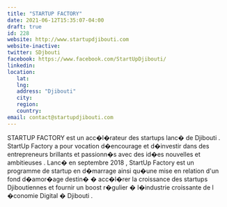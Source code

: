 ```yaml
---
title: "STARTUP FACTORY"
date: 2021-06-12T15:35:07-04:00
draft: true
id: 228
website: http://www.startupdjibouti.com
website-inactive: 
twitter: SDjbouti
facebook: https://www.facebook.com/StartUpDjibouti/
linkedin: 
location: 
   lat: 
   lng: 
   address: "Djibouti"
   city: 
   region: 
   country: 
email: contact@startupdjibouti.com
---
```

STARTUP FACTORY est un acc�l�rateur des startups lanc� de Djibouti . StartUp Factory a pour  vocation d�encourage et d�investir dans des  entrepreneurs brillants et passionn�s avec  des id�es nouvelles et ambitieuses .  Lanc� en septembre 2018 , StartUp Factory  est un programme de startup en d�marrage  ainsi qu�une mise en relation d'un&nbsp; fond d�amor�age destin� �  acc�l�rer la croissance des startups&nbsp; Djiboutiennes et fournir un boost r�gulier �  l�industrie croissante de l �conomie Digital  � Djibouti .
